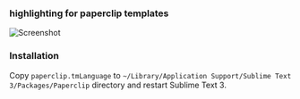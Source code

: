 ### highlighting for paperclip templates

![Screenshot](https://f.cloud.github.com/assets/757408/2266642/2a3b8d94-9e9f-11e3-8721-2b721ac52e0c.png)

### Installation

Copy `paperclip.tmLanguage` to `~/Library/Application Support/Sublime Text 3/Packages/Paperclip` directory and restart Sublime Text 3.


